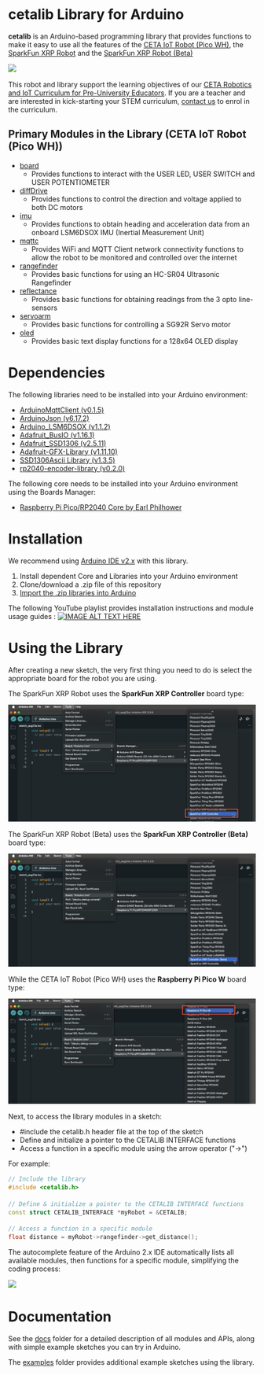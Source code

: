 # cetalib Library for Arduino

**cetalib** is an Arduino-based programming library that provides functions to make it easy to use all the features of the [CETA IoT Robot (Pico WH)](https://www.cool-mcu.com/pages/robot-kit), the [SparkFun XRP Robot](https://www.sparkfun.com/experiential-robotics-platform-xrp-kit.html) and the [SparkFun XRP Robot (Beta)](https://www.sparkfun.com/experiential-robotics-platform-xrp-kit-beta.html)

[<img src="./assets/github-cetalib-home-all-robots.png?raw=true">](https://www.cool-mcu.com/pages/robot-kit)

This robot and library support the learning objectives of our [CETA Robotics and IoT Curriculum for Pre-University Educators](https://www.cool-mcu.com/bundles/rpi-pico-robotics-and-iot-curriculum-for-pre-university-educators). If you are a teacher and are interested in kick-starting your STEM curriculum, [contact us](mailto:info@cool-mcu.com) to enrol in the curriculum.

## Primary Modules in the Library (CETA IoT Robot (Pico WH))
* [board](https://github.com/cool-mcu/cetalib/blob/main/docs/ceta-iot-robot/board.md)
  * Provides functions to interact with the USER LED, USER SWITCH and USER POTENTIOMETER
* [diffDrive](https://github.com/cool-mcu/cetalib/blob/main/docs/ceta-iot-robot/diffDrive.md)
  * Provides functions to control the direction and voltage applied to both DC motors
* [imu](https://github.com/cool-mcu/cetalib/blob/main/docs/ceta-iot-robot/imu.md)
  * Provides functions to obtain heading and acceleration data from an onboard LSM6DSOX IMU (Inertial Measurement Unit)
* [mqttc](https://github.com/cool-mcu/cetalib/blob/main/docs/ceta-iot-robot/mqttc.md)
  * Provides WiFi and MQTT Client network connectivity functions to allow the robot to be monitored and controlled over the internet
* [rangefinder](https://github.com/cool-mcu/cetalib/blob/main/docs/ceta-iot-robot/rangefinder.md)
  * Provides basic functions for using an HC-SR04 Ultrasonic Rangefinder
* [reflectance](https://github.com/cool-mcu/cetalib/blob/main/docs/ceta-iot-robot/reflectance.md)
  * Provides basic functions for obtaining readings from the 3 opto line-sensors
* [servoarm](https://github.com/cool-mcu/cetalib/blob/main/docs/ceta-iot-robot/servoarm.md)
  * Provides basic functions for controlling a SG92R Servo motor
* [oled](https://github.com/cool-mcu/cetalib/blob/main/docs/ceta-iot-robot/oled.md)
  * Provides basic text display functions for a 128x64 OLED display

# Dependencies

The following libraries need to be installed into your Arduino environment:

* [ArduinoMqttClient (v0.1.5)](https://github.com/arduino-libraries/ArduinoMqttClient/archive/refs/tags/0.1.5.zip)
* [ArduinoJson (v6.17.2)](https://github.com/bblanchon/ArduinoJson/archive/refs/tags/v6.17.2.zip)
* [Arduino_LSM6DSOX (v1.1.2)](https://github.com/arduino-libraries/Arduino_LSM6DSOX/archive/refs/tags/1.1.2.zip)
* [Adafruit_BusIO (v1.16.1)](https://github.com/adafruit/Adafruit_BusIO/archive/refs/tags/1.16.1.zip)
* [Adafruit_SSD1306 (v2.5.11)](https://github.com/adafruit/Adafruit_SSD1306/archive/refs/tags/2.5.11.zip)
* [Adafruit-GFX-Library (v1.11.10)](https://github.com/adafruit/Adafruit-GFX-Library/archive/refs/tags/1.11.10.zip)
* [SSD1306Ascii Library (v1.3.5)](https://github.com/greiman/SSD1306Ascii/archive/refs/tags/1.3.5.zip)
* [rp2040-encoder-library (v0.2.0)](https://github.com/gbr1/rp2040-encoder-library/archive/refs/tags/0.2.0.zip)

The following core needs to be installed into your Arduino environment using the Boards Manager:
* [Raspberry Pi Pico/RP2040 Core by Earl Philhower](https://github.com/earlephilhower/arduino-pico)

# Installation

We recommend using [Arduino IDE v2.x](https://www.arduino.cc/en/software) with this library.

1. Install dependent Core and Libraries into your Arduino environment
2. Clone/download a .zip file of this repository
3. [Import the .zip libraries into Arduino](https://docs.arduino.cc/software/ide-v1/tutorials/installing-libraries/#importing-a-zip-library) 

The following YouTube playlist provides installation instructions and module usage guides :
[![IMAGE ALT TEXT HERE](http://img.youtube.com/vi/OTbfWM7dy2E/0.jpg)](https://youtu.be/SSFTYtvs7AA?list=PLoHXwNc42dpcWivhTyOY2jIawscry8m5y)


# Using the Library
After creating a new sketch, the very first thing you need to do is select the appropriate board for the robot you are using.

The SparkFun XRP Robot uses the **SparkFun XRP Controller** board type:

<img src="./assets/xrp_board_type_V2.jpg?raw=true">

The SparkFun XRP Robot (Beta) uses the **SparkFun XRP Controller (Beta)** board type:

<img src="./assets/xrp_beta_board_type_V2.jpg?raw=true">

While the CETA IoT Robot (Pico WH) uses the **Raspberry Pi Pico W** board type:

<img src="./assets/ceta_board_type_V2.jpg?raw=true">

Next, to access the library modules in a sketch:
* #include the cetalib.h header file at the top of the sketch
* Define and initialize a pointer to the CETALIB INTERFACE functions
* Access a function in a specific module using the arrow operator ("->")

For example:
```c++
// Include the library
#include <cetalib.h>

// Define & initialize a pointer to the CETALIB INTERFACE functions
const struct CETALIB_INTERFACE *myRobot = &CETALIB;

// Access a function in a specific module
float distance = myRobot->rangefinder->get_distance();
```
The autocomplete feature of the Arduino 2.x IDE automatically lists all available modules, then functions for a specific module, simplifying the coding process:

<image src="./assets/arduino-ide-autocomplete.gif?raw=true">

# Documentation

See the [docs](https://github.com/cool-mcu/cetalib/tree/main/docs) folder for a detailed description of all modules and APIs, along with simple example sketches you can try in Arduino.

The [examples](https://github.com/cool-mcu/cetalib/tree/main/examples) folder provides additional example sketches using the library.